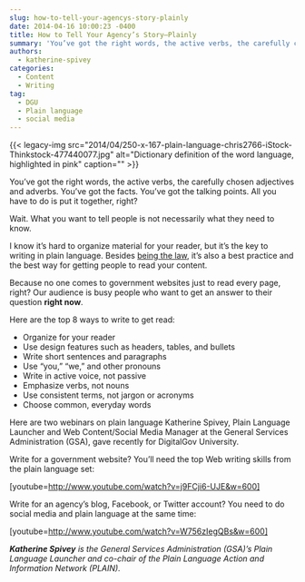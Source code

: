 ```yaml
---
slug: how-to-tell-your-agencys-story-plainly
date: 2014-04-16 10:00:23 -0400
title: How to Tell Your Agency’s Story—Plainly
summary: 'You’ve got the right words, the active verbs, the carefully chosen adjectives and adverbs. You’ve got the facts. You’ve got the talking points. All you have to do is put it together, right? Wait. What you want to tell people is not necessarily what they need to know. I know it’s hard to organize material'
authors:
  - katherine-spivey
categories:
  - Content
  - Writing
tag:
  - DGU
  - Plain language
  - social media
---
```


{{< legacy-img src="2014/04/250-x-167-plain-language-chris2766-iStock-Thinkstock-477440077.jpg" alt="Dictionary definition of the word language, highlighted in pink" caption="" >}} 

You’ve got the right words, the active verbs, the carefully chosen adjectives and adverbs. You’ve got the facts. You’ve got the talking points. All you have to do is put it together, right?

Wait. What you want to tell people is not necessarily what they need to know.

I know it’s hard to organize material for your reader, but it’s the key to writing in plain language. Besides [being the law](http://www.gpo.gov/fdsys/pkg/PLAW-111publ274/pdf/PLAW-111publ274.pdf), it’s also a best practice and the best way for getting people to read your content.

Because no one comes to government websites just to read every page, right? Our audience is busy people who want to get an answer to their question **right now**.

Here are the top 8 ways to write to get read:

  * Organize for your reader
  * Use design features such as headers, tables, and bullets
  * Write short sentences and paragraphs
  * Use “you,” “we,” and other pronouns
  * Write in active voice, not passive
  * Emphasize verbs, not nouns
  * Use consistent terms, not jargon or acronyms
  * Choose common, everyday words

Here are two webinars on plain language Katherine Spivey, Plain Language Launcher and Web Content/Social Media Manager at the General Services Administration (GSA), gave recently for DigitalGov University.

Write for a government website? You’ll need the top Web writing skills from the plain language set:

[youtube=http://www.youtube.com/watch?v=j9FCji6-UJE&w=600]

 

Write for an agency’s blog, Facebook, or Twitter account? You need to do social media and plain language at the same time:

[youtube=http://www.youtube.com/watch?v=W756zIegQBs&w=600]

 

_**Katherine Spivey** is the General Services Administration (GSA)&#8217;s Plain Language Launcher and co-chair of the Plain Language Action and Information Network (PLAIN)._